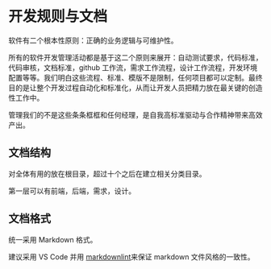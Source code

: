 # 开发规则与文档

软件有二个根本性原则：正确的业务逻辑与可维护性。

所有的软件开发管理活动都是基于这二个原则来展开：自动测试要求，代码标准，代码审核，文档标准，github 工作流，需求工作流程，设计工作流程，开发环境配置等等。我们明白这些流程、标准、模版不是限制，任何项目都可以定制。最终目的是让整个开发过程自动化和标准化，从而让开发人员把精力放在最关键的创造性工作中。

管理我们的不是这些条条框框和任何经理，是自我高标准驱动与合作精神带来高效产出。

## 文档结构

对全体有用的放在根目录，超过十个之后在建立相关分类目录。

第一层可以有前端，后端，需求，设计。

## 文档格式

统一采用 Markdown 格式。

建议采用 VS Code 并用 [markdownlint](https://marketplace.visualstudio.com/items?itemName=DavidAnson.vscode-markdownlint)来保证 markdown 文件风格的一致性。
